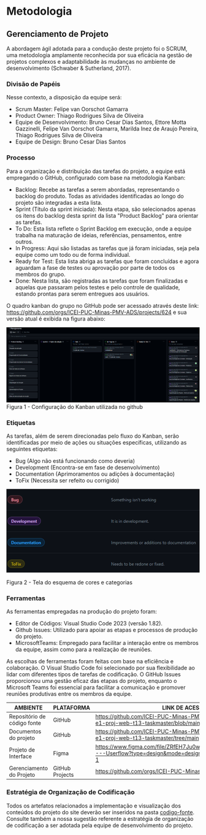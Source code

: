 
# Metodologia

## Gerenciamento de Projeto

A abordagem ágil adotada para a condução deste projeto foi o SCRUM, uma metodologia amplamente reconhecida por sua eficácia na gestão de projetos complexos e adaptabilidade às mudanças no ambiente de desenvolvimento (Schwaber & Sutherland, 2017).

### Divisão de Papéis

Nesse contexto, a disposição da equipe será:
- Scrum Master: Felipe van Oorschot Gamarra
- Product Owner: Thiago Rodrigues Silva de Oliveira
- Equipe de Desenvolvimento: Bruno Cesar Dias Santos, Ettore Motta Gazzinelli, Felipe Van Oorschot Gamarra, Marilda Inez de Araujo Pereira, Thiago Rodrigues Silva de Oliveira
- Equipe de Design: Bruno Cesar Dias Santos

### Processo

Para a organização e distribuição das tarefas do projeto, a equipe está empregando o GitHub, configurado com base na metodologia Kanban:
- Backlog: Recebe as tarefas a serem abordadas, representando o backlog do produto. Todas as atividades identificadas ao longo do projeto são integradas a esta lista.
- Sprint (Título da sprint iniciada): Nesta etapa, são selecionados apenas os itens do backlog desta sprint da lista "Product Backlog" para orientar as tarefas.
- To Do: Esta lista reflete o Sprint Backlog em execução, onde a equipe trabalha na maturação de ideias, referências, pensamentos, entre outros.
- In Progress: Aqui são listadas as tarefas que já foram iniciadas, seja pela equipe como um todo ou de forma individual.
- Ready for Test: Esta lista abriga as tarefas que foram concluídas e agora aguardam a fase de testes ou aprovação por parte de todos os membros do grupo.
- Done: Nesta lista, são registradas as tarefas que foram finalizadas e aquelas que passaram pelos testes e pelo controle de qualidade, estando prontas para serem entregues aos usuários.

O quadro kanban do grupo no GitHub pode ser acessado através deste link: https://github.com/orgs/ICEI-PUC-Minas-PMV-ADS/projects/624 e sua versão atual é exibida na figura abaixo:

![Kanban](https://github.com/ICEI-PUC-Minas-PMV-ADS/pmv-ads-2023-2-e1-proj-web-t13-taskmaster/blob/main/documentos/img/Kanban.PNG)
Figura 1 - Configuração do Kanban utilizada no github


### Etiquetas
<p>As tarefas, além de serem direcionadas pelo fluxo do Kanban, serão identificadas por meio de ações ou situações específicas, utilizando as seguintes etiquetas:</p>

<ul>
  <li>Bug (Algo não está funcionando como deveria)</li>
  <li>Development (Encontra-se em fase de desenvolvimento)</li>
  <li>Documentation (Aprimoramentos ou adições à documentação)</li>
  <li>ToFix (Necessita ser refeito ou corrigido)</li>
</ul>


![Labels](https://github.com/ICEI-PUC-Minas-PMV-ADS/pmv-ads-2023-2-e1-proj-web-t13-taskmaster/blob/main/documentos/img/Labels.PNG)

Figura 2 - Tela do esquema de cores e categorias</figcaption>

  
### Ferramentas

As ferramentas empregadas na produção do projeto foram:
- Editor de Códigos: Visual Studio Code 2023 (versão 1.82).
- Github Issues: Utilizado para apoiar as etapas e processos de produção do projeto.
- MicrosoftTeams: Empregado para facilitar a interação entre os membros da equipe, assim como para a realização de reuniões.

As escolhas de ferramentas foram feitas com base na eficiência e colaboração. O Visual Studio Code foi selecionado por sua flexibilidade ao lidar com diferentes tipos de tarefas de codificação. O GitHub Issues proporcionou uma gestão eficaz das etapas do projeto, enquanto o Microsoft Teams foi essencial para facilitar a comunicação e promover reuniões produtivas entre os membros da equipe.

| AMBIENTE                            | PLATAFORMA                         | LINK DE ACESSO                         |
|-------------------------------------|------------------------------------|----------------------------------------|
| Repositório de código fonte         | GitHub                             | https://github.com/ICEI-PUC-Minas-PMV-ADS/pmv-ads-2023-2-e1-proj-web-t13-taskmaster/blob/main/codigo-fonte/README.md                           |
| Documentos do projeto               | GitHub                             | https://github.com/ICEI-PUC-Minas-PMV-ADS/pmv-ads-2023-2-e1-proj-web-t13-taskmaster/tree/main                           |
| Projeto de Interface                | Figma                              | https://www.figma.com/file/ZRfEH7Ju0wuMJebkO1KtsT/TaskMaster---Userflow?type=design&mode=design&t=wLOWJNDP49SSRe7y-1 |
| Gerenciamento do Projeto            | GitHub Projects                    | https://github.com/orgs/ICEI-PUC-Minas-PMV-ADS/projects/624                          |


### Estratégia de Organização de Codificação 

Todos os artefatos relacionados a implementação e visualização dos conteúdos do projeto do site deverão ser inseridos na pasta [codigo-fonte](http://https://github.com/ICEI-PUC-Minas-PMV-ADS/WebApplicationProject-Template-v2/tree/main/codigo-fonte). Consulte também a nossa sugestão referente a estratégia de organização de codificação a ser adotada pela equipe de desenvolvimento do projeto.
